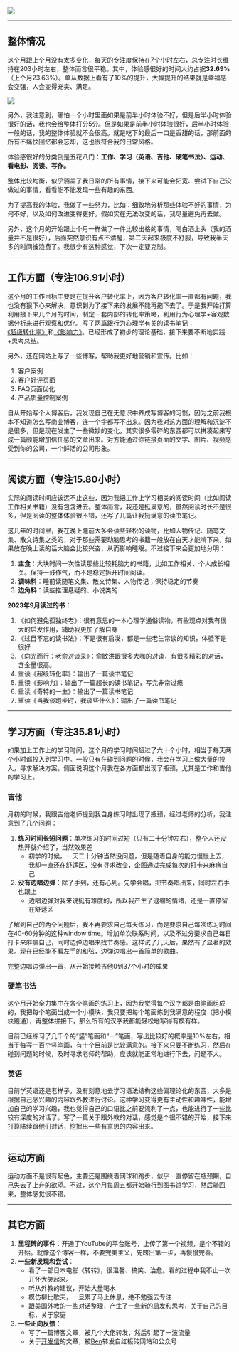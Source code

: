 
![](https://rolen.b-cdn.net/wp-content/uploads/2023/10/2023-9-1.png)

---

## 整体情况

这个月跟上个月没有太多变化，每天的专注度保持在7个小时左右，总专注时长维持在203小时左右，整体而言很平稳。其中，体验感很好的时间大约占据**32.69%**（上个月23.63%）。单从数据上看有了10%的提升，大幅提升的结果就是幸福感会变强，人会变得充实、满足。

![](https://rolen.b-cdn.net/wp-content/uploads/2023/10/image-5-1024x515.png)

另外，我注意到，哪怕一个小时里面如果是前半小时体验不好，但是后半小时体验很好的话，我也会给整体打分5分。但是如果是前半小时体验很好，后半小时体验一般的话，我的整体体验就不会很高。就是吃下的最后一口是香甜的话，那前面的所有不痛快回忆都会忘却，这也很符合我的日常风格。

体验感很好的分类倒是五花八门：**工作、学习（英语、吉他、硬笔书法）、运动、看电影、阅读、写作。**

整体比较均衡，似乎涵盖了我日常的所有事情，接下来可能会拓宽、尝试下自己没做过的事情，看看能不能发现一些有趣的东西。

为了提高我的体验，我做了一些努力，比如：细致地分析那些体验不好的事情，为何不好，以及如何改进变得更好。假如实在无法改变的话，我尽量避免再去做。

另外，这个月的开始跟上个月一样做了一件比较出格的事情，喝白酒上头（我的酒量并不是很好），后面突然意识有点不清醒，第二天起来极度不舒服，导致我半天多的时间被浪费了。我很少有这种感觉，下次一定要克制。

---

## 工作方面（专注106.91小时）

这个月的工作目标主要是在提升客户转化率上，因为客户转化率一直都有问题，我也没有狠下心来解决，意识到为了接下来的发展不能再拖下去了。于是我开始打算利用接下来几个月的时间，制定一套内部的转化率策略，利用行为心理学+客观数据分析来进行观察和优化。写了两篇跟行为心理学有关的读书笔记：[《超级转化率》](https://rolen.wiki/super-conversion-rate/)和[《影响力》](https://rolen.wiki/influence/)。已经形成了初步的理论基础，接下来要不断地实践+思考总结。

另外，还在网站上写了一些博客，帮助我更好地营销和宣传。比如：

1. 客户案例
2. 客户好评页面
3. FAQ页面优化
4. 产品质量控制案例

自从开始写个人博客后，我发现自己在无意识中养成写博客的习惯，因为之前我根本不知道怎么写商业博客，连一个字都写不出来。因为我对这方面的理解和沉淀不是很多，但是现在发生了一些微妙的变化，其实很多零碎的东西都可以拼凑起来写成一篇颇能增加信任感的文章出来。对方能通过你链接页面的文字、图片、视频感受到你的公司，一个鲜活的公司形象。

---

## 阅读方面（专注15.80小时）

实际的阅读时间应该远不止这些，因为我把工作上学习相关的阅读时间（比如阅读工作相关书籍）没有包含进去。整体而言，我还是挺满意的，虽然阅读时长不是很多，但是阅读的整体体验很不错，还写了几篇让我挺满意的读书笔记。

这几年的时间里，我在晚上睡前大多会读些轻松的读物，比如人物传记、随笔文集、散文诗集之类的，对于那些需要动脑思考的书籍一般放在白天才能啃下来，如果放在晚上读的话大脑会比较兴奋，从而影响睡眠。不过接下来会更加地分明：

1. **主食**：大块时间一次性读那些比较耗脑力的书籍，比如工作相关、个人成长相关。保持一鼓作气，而不是稳定拆开时间阅读。
2. **调味料**：睡前读随笔文集、散文诗集、人物传记；保持稳定的节奏
3. **边角料**：读些推理悬疑的、小说类的

**2023年9月读过的书：**

1. 《如何避免孤独终老》：很有意思的一本心理学通俗读物，有些观点对我有很大的启发作用，辅助我更加了解自身
2. 《过目不忘的读书法》：不是很有启发，都是一些老生常谈的知识，体验不是很好
3. 《向光而行：老俞对谈录》：俞敏洪跟很多大咖的对谈，有很多精彩的对话，含金量很高。
4. 重读《超级转化率》：输出了一篇读书笔记
5. 重读《影响力》：输出了一篇超长的读书笔记，写完非常过瘾
6. 重读《奇特的一生》：输出了一篇读书笔记
7. 重读《当我谈跑步时，我谈些什么》：输出了一篇读书笔记

---

## 学习方面（专注35.81小时）

如果加上工作上的学习时间，这个月的学习时间超过了六十个小时，相当于每天两个小时都投入到学习中。一般只有在碰到问题的时候，我会在学习上做大量的投入，寻求解决方案。侧面说明这个月我在各方面都出现了瓶颈，尤其是工作和吉他的学习上。

### 吉他

月初的时候，我跟吉他老师提到我自身练习时出现了瓶颈，经过老师的分析，我注意到了几个问题：

1. **练习时间长短问题**：单次练习的时间过短（只有二十分钟左右），整个人还没热开就介绍了，当然效果差
    - 初学的时候，一天二十分钟当然没问题，但是随着自身的能力慢慢上去，我却一直还在舒适区，没有寻求改变，企图通过完成每次的打卡来麻痹自己
2. **没有边唱边弹**：除了手到，还有心到。先学会唱，把节奏唱出来，同时左右手也跟上
    - 边唱边弹对我来说挺有难度的，所以我产生了退缩的情绪，还是一直停留在舒适区

了解到自己的两个问题后，我不再要求自己每天练习，而是要求自己每次练习时间在40-60分钟的这种window time。增加单次联系时间，以及不过分要求自己每日打卡来麻痹自己，同时边弹边唱来找节奏感。这样试了几天后，果然有了显著的效果。现在已经能不看左手的和弦，边弹边唱出一首简单的歌曲。

完整边唱边弹出一首，从开始接触吉他0到37个小时的成果

### 硬笔书法

这个月开始全力集中在各个笔画的练习上，因为我觉得每个汉字都是由笔画组成的，我把每个笔画当成一个小模块，我只要把每个笔画练到我满意的程度（把小模块跑通），再整体拼接下，那么所有的汉字我都能轻松地写得有模有样。

目前已经练习了几千个的“竖”笔画和“一”笔画，写出比较好的概率是10%左右，相当于每写一百个竖笔画，有十个目前是比较满意的。接下来只要不断练习，然后在碰到问题的时候，及时寻求老师的帮助，应该就能正常地进行下去，问题不大。

### 英语

目前学英语还是老样子，没有刻意地去学习语法结构这些偏理论化的东西，大多是根据自己感兴趣的内容跟外教进行讨论。这种学习变得更有主动性和趣味性，能增加自己的学习兴趣，我也觉得自己的口语比之前要流利了一点，也能进行了一些比较有深度的对话了。写了一篇关于跟外教的对话，感觉是个很不错的开始，接下来打算陆续跟他们对话，挖掘出一些有意思的内容出来。

---

## 运动方面

运动方面不是很有起色，主要还是围绕着网球和跑步，似乎一直停留在瓶颈期，自己失去了上升的欲望。不过，这个月每周五都开始骑行到图书馆学习，然后骑回来，整体感觉很不错。

---

## 其它方面

1. **里程碑的事件**：开通了YouTube的平台账号，上传了第一个视频，是个不错的开始。就像这个博客一样，不要完美主义，先跨出第一步，再慢慢完善。
2. **一些新发现和尝试**：
    - 看了一部日本电影《转转》，很温馨、搞笑、治愈。看的过程中我不止一次开怀大笑起来。
    - 听从外教的建议，开始大量喝水
    - 模仿柳比歇夫，一旦累了马上休息，绝不勉强去专注
    - 跟美国外教的一些对话整理，产生了一些新的启发和思考，关于自己的目标，关于家庭
3. **一些正向反馈**：
    - 写了一篇博客文章，被几个大佬转发，然后引起了一波流量
    - 关于[开发信](https://rolen.wiki/three-my-cold-email-mentors/)的文章，被[Ben](https://bens.love/)转发自红板砖网站和公众号